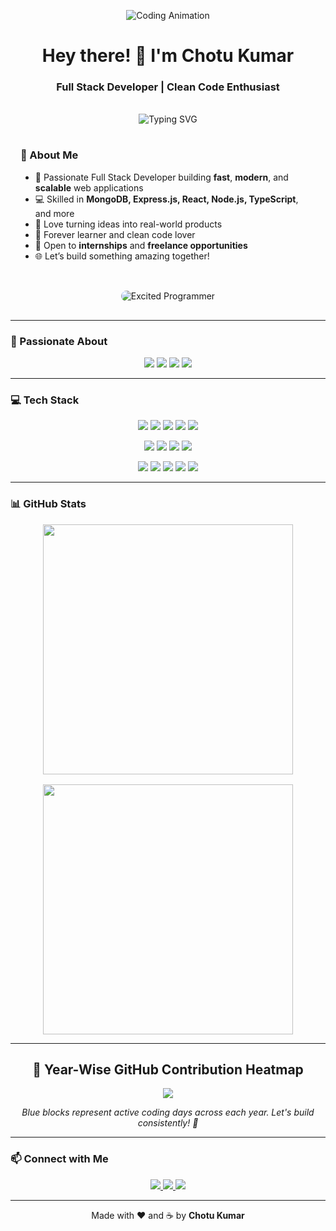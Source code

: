 <!-- Banner -->
<p align="center">
  <img src="https://media0.giphy.com/media/bGgsc5mWoryfgKBx1u/giphy.gif" alt="Coding Animation" style="max-width: 100%; height: auto;" />
</p>

<h1 align="center">Hey there! 👋 I'm Chotu Kumar</h1>
<h3 align="center">Full Stack Developer | Clean Code Enthusiast</h3>

<br/>

<!-- About Me Section -->
<div align="center">
  <img src="https://readme-typing-svg.herokuapp.com?font=Fira+Code&size=22&pause=1000&center=true&vCenter=true&width=450&lines=I+love+building+things+that+live+on+the+web!;Clean+Code+%E2%9C%94%EF%B8%8F+Scalable+Apps+%F0%9F%9A%80;MERN+%7C+TypeScript+%7C+Next.js+%7C+MongoDB" alt="Typing SVG" style="max-width: 100%; height: auto;" />
</div>

<!-- Responsive Two-Column Section -->
<div style="display: flex; flex-wrap: wrap; justify-content: center; align-items: center; text-align: left; gap: 2rem; padding: 1rem;">
  <div style="flex: 1; min-width: 280px; max-width: 600px;">
    <h3>🌟 About Me</h3>
    <ul>
      <li>🎯 Passionate Full Stack Developer building <strong>fast</strong>, <strong>modern</strong>, and <strong>scalable</strong> web applications</li>
      <li>💻 Skilled in <strong>MongoDB, Express.js, React, Node.js, TypeScript</strong>, and more</li>
      <li>🚀 Love turning ideas into real-world products</li>
      <li>🧠 Forever learner and clean code lover</li>
      <li>💼 Open to <strong>internships</strong> and <strong>freelance opportunities</strong></li>
      <li>🌐 Let’s build something amazing together!</li>
    </ul>
  </div>
  <div style="flex: 1; min-width: 250px; max-width: 350px; text-align: center;">
    <img src="https://www.icegif.com/wp-content/uploads/tony-stark-icegif-6.gif" alt="Excited Programmer" style="max-width: 100%; height: auto; border-radius: 10px;" />
  </div>
</div>

---

### 🚀 Passionate About

<p align="center" style="flex-wrap: wrap;">
  <img src="https://img.shields.io/badge/Web%20Development-blueviolet?style=for-the-badge" />
  <img src="https://img.shields.io/badge/Backend%20Architecture-orange?style=for-the-badge" />
  <img src="https://img.shields.io/badge/APIs%20%26%20Integrations-yellow?style=for-the-badge" />
  <img src="https://img.shields.io/badge/Problem%20Solving-brightgreen?style=for-the-badge" />
</p>

---

### 💻 Tech Stack

<p align="center" style="flex-wrap: wrap;">
  <!-- Frontend -->
  <img src="https://img.shields.io/badge/React-61DAFB?style=for-the-badge&logo=react&logoColor=black" />
  <img src="https://img.shields.io/badge/Next.js-000000?style=for-the-badge&logo=next.js&logoColor=white" />
  <img src="https://img.shields.io/badge/TailwindCSS-38B2AC?style=for-the-badge&logo=tailwind-css&logoColor=white" />
  <img src="https://img.shields.io/badge/JavaScript-F7DF1E?style=for-the-badge&logo=javascript&logoColor=black" />
  <img src="https://img.shields.io/badge/TypeScript-3178C6?style=for-the-badge&logo=typescript&logoColor=white" />
</p>

<p align="center" style="flex-wrap: wrap;">
  <!-- Backend -->
  <img src="https://img.shields.io/badge/Node.js-339933?style=for-the-badge&logo=node.js&logoColor=white" />
  <img src="https://img.shields.io/badge/Express.js-000000?style=for-the-badge&logo=express&logoColor=white" />
  <img src="https://img.shields.io/badge/MongoDB-47A248?style=for-the-badge&logo=mongodb&logoColor=white" />
  <img src="https://img.shields.io/badge/PostgreSQL-336791?style=for-the-badge&logo=postgresql&logoColor=white" />
</p>

<p align="center" style="flex-wrap: wrap;">
  <!-- Tools -->
  <img src="https://img.shields.io/badge/Git-F05032?style=for-the-badge&logo=git&logoColor=white" />
  <img src="https://img.shields.io/badge/GitHub-181717?style=for-the-badge&logo=github&logoColor=white" />
  <img src="https://img.shields.io/badge/Postman-FF6C37?style=for-the-badge&logo=postman&logoColor=white" />
  <img src="https://img.shields.io/badge/VS%20Code-007ACC?style=for-the-badge&logo=visual-studio-code&logoColor=white" />
  <img src="https://img.shields.io/badge/Vercel-000000?style=for-the-badge&logo=vercel&logoColor=white" />
</p>

---

### 📊 GitHub Stats

<p align="center" style="display: flex; flex-wrap: wrap; justify-content: center; gap: 1rem;">
  <img src="https://github-readme-stats.vercel.app/api?username=Ck07860786&show_icons=true&theme=radical&count_private=true" style="max-width: 100%; width: 400px;" />
  <img src="https://github-readme-streak-stats.herokuapp.com/?user=Ck07860786&theme=radical" style="max-width: 100%; width: 400px;" />
</p>

---

<h2 align="center">🧠 Year-Wise GitHub Contribution Heatmap</h2>

<p align="center">
  <img src="https://github-readme-activity-graph.vercel.app/graph?username=Ck07860786&theme=github-compact&count_private=true&hide_border=true&area=true&area_color=2196f3&line=2196f3&point=0e1117&bg_color=0d1117&title_color=ffffff&custom_title=📈%20GitHub%20Contribution%20Graph" style="max-width: 100%;" />
</p>

<p align="center">
  <i>Blue blocks represent active coding days across each year. Let's build consistently! 🚀</i>
</p>

---

### 📫 Connect with Me

<p align="center" style="flex-wrap: wrap;">
  <a href="https://www.linkedin.com/in/chotukumar786/" target="_blank">
    <img src="https://img.shields.io/badge/LinkedIn-0A66C2?style=for-the-badge&logo=linkedin&logoColor=white" />
  </a>
  <a href="mailto:ck4001252@gmail.com">
    <img src="https://img.shields.io/badge/Email-D14836?style=for-the-badge&logo=gmail&logoColor=white" />
  </a>
  <a href="https://ckdev.vercel.app/" target="_blank">
    <img src="https://img.shields.io/badge/Portfolio-121212?style=for-the-badge&logo=vercel&logoColor=white" />
  </a>
</p>

---

<p align="center">
  Made with ❤️ and ☕ by <strong>Chotu Kumar</strong>
</p>
